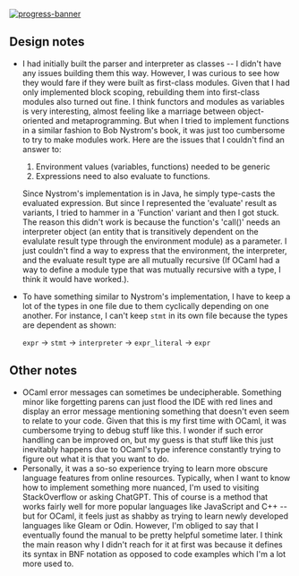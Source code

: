 [![progress-banner](https://backend.codecrafters.io/progress/interpreter/aa212066-c566-4dce-90ca-13f4af5ffce0)](https://app.codecrafters.io/users/codecrafters-bot?r=2qF)

## Design notes

- I had initially built the parser and interpreter as classes -- I didn't have any issues building them this way. However, I was curious to see how they would fare if they were built as first-class modules. Given that I had only implemented block scoping, rebuilding them into first-class modules also turned out fine. I think functors and modules as variables is very interesting, almost feeling like a marriage between object-oriented and metaprogramming. But when I tried to implement functions in a similar fashion to Bob Nystrom's book, it was just too cumbersome to try to make modules work. Here are the issues that I couldn't find an answer to:
  1. Environment values (variables, functions) needed to be generic
  2. Expressions need to also evaluate to functions. 
     
    Since Nystrom's implementation is in Java, he simply type-casts the evaluated expression. But since I represented the 'evaluate' result as variants, I tried to hammer in a 'Function' variant and then I got stuck. The reason this didn't work is because the function's 'call()' needs an interpreter object (an entity that is transitively dependent on the evalulate result type through the environment module) as a parameter. I just couldn't find a way to express that the environment, the interpreter, and the evaluate result type are all mutually recursive (If OCaml had a way to define a module type that was mutually recursive with a type, I think it would have worked.).
- To have something similar to Nystrom's implementation, I have to keep a lot of the types in one file due to them cyclically depending on one another. For instance, I can't keep `stmt` in its own file because the types are dependent as shown: 

  `expr` -> `stmt` -> `interpreter` -> `expr_literal` -> `expr`
## Other notes

- OCaml error messages can sometimes be undecipherable. Something minor like forgetting parens can just flood the IDE with red lines and display an error message mentioning something that doesn't even seem to relate to your code. Given that this is my first time with OCaml, it was cumbersome trying to debug stuff like this. I wonder if such error handling can be improved on, but my guess is that stuff like this just inevitably happens due to OCaml's type inference constantly trying to figure out what it is that you want to do.
- Personally, it was a so-so experience trying to learn more obscure language features from online resources. Typically, when I want to know how to implement something more nuanced, I'm used to visiting StackOverflow or asking ChatGPT. This of course is a method that works fairly well for more popular languages like JavaScript and C++ -- but for OCaml, it feels just as shabby as trying to learn newly developed languages like Gleam or Odin. However, I'm obliged to say that I eventually found the manual to be pretty helpful sometime later. I think the main reason why I didn't reach for it at first was because it defines its syntax in BNF notation as opposed to code examples which I'm a lot more used to.